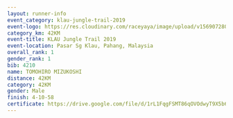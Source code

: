 ```yaml
---
layout: runner-info 
event_category: klau-jungle-trail-2019 
event-logo: https://res.cloudinary.com/raceyaya/image/upload/v1569072808/logo/klau-image_qwwxyw.png
category_km: 42KM 
event-title: KLAU Jungle Trail 2019 
event-location: Pasar Sg Klau, Pahang, Malaysia 
overall_rank: 1
gender_rank: 1
bib: 4210
name: TOMOHIRO MIZUKOSHI
distance: 42KM
category: 42KM
gender: Male
finish: 4-10-58
certificate: https://drive.google.com/file/d/1rL1FqgFSMT86qOVOdwyT9X5b6f38nx33/view?usp=sharing
---
```

